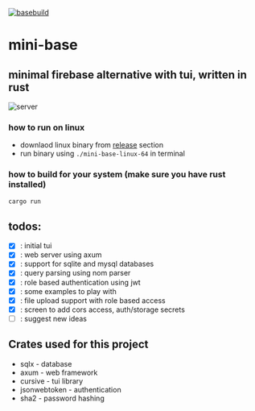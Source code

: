 [![basebuild](https://github.com/c0d3-dump/mini-base/actions/workflows/rust.yml/badge.svg)](https://github.com/c0d3-dump/mini-base/actions/workflows/release.yml)

# mini-base

## minimal firebase alternative with tui, written in rust

![server](https://github.com/c0d3-dump/mini-base/assets/122201342/1a763234-fa1f-48cb-97a3-6b3f592c8199)

### how to run on linux

- downlaod linux binary from [release](https://github.com/c0d3-dump/mini-base/releases) section
- run binary using `./mini-base-linux-64` in terminal

### how to build for your system (make sure you have rust installed)

```bash
cargo run
```

## todos:

- [x] : initial tui
- [x] : web server using axum
- [x] : support for sqlite and mysql databases
- [x] : query parsing using nom parser
- [x] : role based authentication using jwt
- [x] : some examples to play with
- [x] : file upload support with role based access
- [x] : screen to add cors access, auth/storage secrets
- [ ] : suggest new ideas

## Crates used for this project

* sqlx - database
* axum - web framework
* cursive - tui library
* jsonwebtoken - authentication
* sha2 - password hashing
